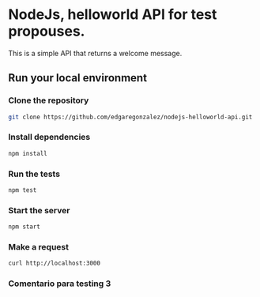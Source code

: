 # NodeJs, helloworld API for test propouses.

This is a simple API that returns a welcome message.

## Run your local environment

### Clone the repository
```bash
git clone https://github.com/edgaregonzalez/nodejs-helloworld-api.git
```

### Install dependencies
```bash
npm install
```

### Run the tests
```bash
npm test
```

### Start the server
```bash
npm start
```

### Make a request
```bash
curl http://localhost:3000
```

### Comentario para testing 3
